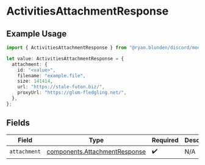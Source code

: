 # ActivitiesAttachmentResponse

## Example Usage

```typescript
import { ActivitiesAttachmentResponse } from "@ryan.blunden/discord/models/components";

let value: ActivitiesAttachmentResponse = {
  attachment: {
    id: "<value>",
    filename: "example.file",
    size: 141414,
    url: "https://stale-futon.biz/",
    proxyUrl: "https://glum-fledgling.net/",
  },
};
```

## Fields

| Field                                                                          | Type                                                                           | Required                                                                       | Description                                                                    |
| ------------------------------------------------------------------------------ | ------------------------------------------------------------------------------ | ------------------------------------------------------------------------------ | ------------------------------------------------------------------------------ |
| `attachment`                                                                   | [components.AttachmentResponse](../../models/components/attachmentresponse.md) | :heavy_check_mark:                                                             | N/A                                                                            |